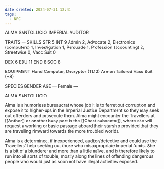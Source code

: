 ```yaml
---
date created: 2024-07-31 12:41
tags:
  - NPC
---
```


ALMA SANTOLUCIO, IMPERIAL AUDITOR

TRAITS — SKILLS
STR 5 INT 9 Admin 2, Advocate 2,
Electronics (computers) 1,
Investigation 1, Persuade 1,
Profession (accounting) 2,
Streetwise 0, Vacc Suit 0

DEX 6 EDU 11
END 8 SOC 8

EQUIPMENT Hand Computer, Decryptor (TL12)
Armor: Tailored Vacc Suit (+8)

SPECIES GENDER AGE
— Female —

ALMA SANTOLUCIO

Alma is a humorless bureaucrat whose job it is to ferret out corruption and expose it to higher-ups in the Imperial Justice Department so they may seek out offenders and prosecute them. Alma might encounter the Travellers at [[Anther]] or another busy port in the [[Chant subsector]], where she will request a working or basic passage aboard their starship provided that they are travelling rimward towards the more troubled worlds.

Alma is a determined, if inexperienced, auditor/detective and could use the Travellers' help seeking out those who misappropriate Imperial funds. She is a bit of a blunderer and more than a little naïve, and is therefore likely to run into all sorts of trouble, mostly along the lines of offending dangerous people who would just as soon not have illegal activities exposed.
